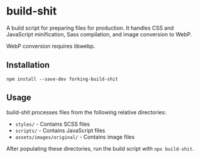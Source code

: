 # build-shit
A build script for preparing files for production. It handles CSS and JavaScript minification, Sass compilation, and image conversion to WebP.

WebP conversion requires libwebp.

## Installation

```
npm install --save-dev forking-build-shit
```

## Usage

build-shit processes files from the following relative directories:

- `styles/` - Contains SCSS files
- `scripts/` - Contains JavaScript files
- `assets/images/original/` - Contains image files

After populating these directories, run the build script with `npx build-shit`.
